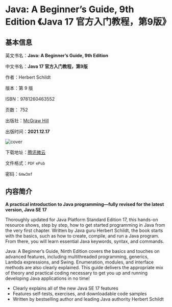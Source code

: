 # Java: A Beginner’s Guide, 9th Edition 《Java 17 官方入门教程，第9版》

## 基本信息

英文书名：**Java: A Beginner’s Guide, 9th Edition**

中文书名：**Java 17 官方入门教程，第9版**

作者：Herbert Schildt

版本：第 9 版

ISBN：9781260463552

页数： 752

出版社：[McGraw Hill](https://www.mhprofessional.com/9781260463552-usa-java-a-beginners-guide-ninth-edition-group)

出版时间：**2021.12.17**

<img :src="$withBase('/images/java_a_beginner’s_guide_9th_edition.jpg')" alt="cover">

下载地址：[腾讯微云](https://share.weiyun.com/AZ372LjY)

文件格式：`PDF` `ePub`

密码：`6mw3mf`

## 内容简介

**A practical introduction to Java programming—fully revised for the latest version, Java SE 17**

Thoroughly updated for Java Platform Standard Edition 17, this hands-on resource shows, step by step, how to get started programming in Java from the very first chapter. Written by Java guru Herbert Schildt, the book starts with the basics, such as how to create, compile, and run a Java program. From there, you will learn essential Java keywords, syntax, and commands.

Java: A Beginner’s Guide, Ninth Edition covers the basics and touches on advanced features, including multithreaded programming, generics, Lambda expressions, and Swing. Enumeration, modules, and interface methods are also clearly explained. This guide delivers the appropriate mix of theory and practical coding necessary to get you up and running developing Java applications in no time!

- Clearly explains all of the new Java SE 17 features
- Features self-tests, exercises, and downloadable code samples
- Written by bestselling author and leading Java authority Herbert Schildt